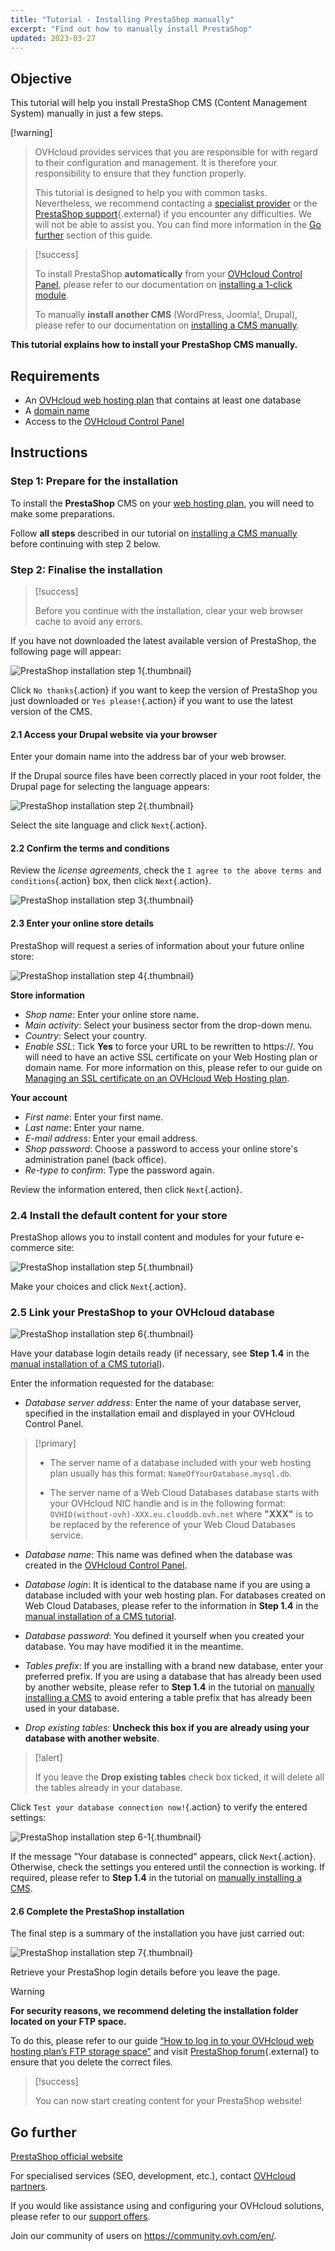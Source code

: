 ```yaml
---
title: "Tutorial - Installing PrestaShop manually"
excerpt: "Find out how to manually install PrestaShop"
updated: 2023-03-27
---
```


## Objective

This tutorial will help you install PrestaShop CMS (Content Management System) manually in just a few steps.

[!warning]
>
> OVHcloud provides services that you are responsible for with regard to their configuration and management. It is therefore your responsibility to ensure that they function properly.
>
> This tutorial is designed to help you with common tasks. Nevertheless, we recommend contacting a [specialist provider](https://partner.ovhcloud.com/en-ca/directory/) or the [PrestaShop support](https://www.prestashop.com/en/support){.external} if you encounter any difficulties. We will not be able to assist you. You can find more information in the [Go further](#go-further) section of this guide.
>

> [!success]
>
> To install PrestaShop **automatically** from your [OVHcloud Control Panel](/links/manager), please refer to our documentation on [installing a 1-click module](/pages/web_cloud/web_hosting/cms_install_1_click_modules).
>
> To manually **install another CMS** (WordPress, Joomla!, Drupal), please refer to our documentation on [installing a CMS manually](/pages/web_cloud/web_hosting/cms_manual_installation).
>

**This tutorial explains how to install your PrestaShop CMS manually.**

## Requirements

- An [OVHcloud web hosting plan](https://www.ovhcloud.com/en-ca/web-hosting/) that contains at least one database
- A [domain name](https://www.ovhcloud.com/en-ca/domains/)
- Access to the [OVHcloud Control Panel](/links/manager)

## Instructions

### Step 1: Prepare for the installation <a name="step1"></a>

To install the **PrestaShop** CMS on your [web hosting plan](https://www.ovhcloud.com/en-ca/web-hosting/), you will need to make some preparations.

Follow **all steps** described in our tutorial on [installing a CMS manually](/pages/web_cloud/web_hosting/cms_manual_installation) before continuing with step 2 below.

### Step 2: Finalise the installation <a name="step2"></a>

> [!success]
>
> Before you continue with the installation, clear your web browser cache to avoid any errors.
>

If you have not downloaded the latest available version of PrestaShop, the following page will appear:

![PrestaShop installation step 1](https://raw.githubusercontent.com/ovh/docs/develop/templates/external-elements/cms/prestashop/install-update-version.png){.thumbnail}

Click `No thanks`{.action} if you want to keep the version of PrestaShop you just downloaded or `Yes please!`{.action} if you want to use the latest version of the CMS.

#### 2.1 Access your Drupal website via your browser

Enter your domain name into the address bar of your web browser.

If the Drupal source files have been correctly placed in your root folder, the Drupal page for selecting the language appears:

![PrestaShop installation step 2](https://raw.githubusercontent.com/ovh/docs/develop/templates/external-elements/cms/prestashop/install-select-language.png){.thumbnail}

Select the site language and click `Next`{.action}.

#### 2.2 Confirm the terms and conditions

Review the *license agreements*, check the `I agree to the above terms and conditions`{.action} box, then click `Next`{.action}.

![PrestaShop installation step 3](https://raw.githubusercontent.com/ovh/docs/develop/templates/external-elements/cms/prestashop/install-licence-agreement-3.png){.thumbnail}

#### 2.3 Enter your online store details

PrestaShop will request a series of information about your future online store:

![PrestaShop installation step 4](https://raw.githubusercontent.com/ovh/docs/develop/templates/external-elements/cms/prestashop/install-store-infos-4.png){.thumbnail}

**Store information**

- *Shop name*: Enter your online store name.
- *Main activity*: Select your business sector from the drop-down menu.
- *Country*: Select your country.
- *Enable SSL*: Tick **Yes** to force your URL to be rewritten to https://. You will need to have an active SSL certificate on your Web Hosting plan or domain name. For more information on this, please refer to our guide on [Managing an SSL certificate on an OVHcloud Web Hosting plan](/pages/web_cloud/web_hosting/ssl_on_webhosting).

**Your account**

- *First name*: Enter your first name.
- *Last name*: Enter your name.
- *E-mail address*: Enter your email address.
- *Shop password*: Choose a password to access your online store's administration panel (back office).
- *Re-type to confirm*: Type the password again.

Review the information entered, then click `Next`{.action}.

### 2.4 Install the default content for your store

PrestaShop allows you to install content and modules for your future e-commerce site:

![PrestaShop installation step 5](https://raw.githubusercontent.com/ovh/docs/develop/templates/external-elements/cms/prestashop/install-store-content-5.png){.thumbnail}

Make your choices and click `Next`{.action}.

### 2.5 Link your PrestaShop to your OVHcloud database

![PrestaShop installation step 6](https://raw.githubusercontent.com/ovh/docs/develop/templates/external-elements/cms/prestashop/install-db-config-6.png){.thumbnail}

Have your database login details ready (if necessary, see **Step 1.4** in the [manual installation of a CMS tutorial](/pages/web_cloud/web_hosting/cms_manual_installation)).

Enter the information requested for the database:

- *Database server address*: Enter the name of your database server, specified in the installation email and displayed in your OVHcloud Control Panel.

> [!primary]
> 
> - The server name of a database included with your web hosting plan usually has this format: `NameOfYourDatabase.mysql.db`.
>
> - The server name of a Web Cloud Databases database starts with your OVHcloud NIC handle and is in the following format: `OVHID(without-ovh)-XXX.eu.clouddb.ovh.net` where **"XXX"** is to be replaced by the reference of your Web Cloud Databases service.
>

- *Database name*: This name was defined when the database was created in the [OVHcloud Control Panel](/links/manager).

- *Database login*: It is identical to the database name if you are using a database included with your web hosting plan. For databases created on Web Cloud Databases, please refer to the information in **Step 1.4** in the [manual installation of a CMS tutorial](/pages/web_cloud/web_hosting/cms_manual_installation).

- *Database password*: You defined it yourself when you created your database. You may have modified it in the meantime.

- *Tables prefix*: If you are installing with a brand new database, enter your preferred prefix. If you are using a database that has already been used by another website, please refer to **Step 1.4** in the tutorial on [manually installing a CMS](/pages/web_cloud/web_hosting/cms_manual_installation) to avoid entering a table prefix that has already been used in your database.

- *Drop existing tables*: **Uncheck this box if you are already using your database with another website**.

>[!alert]
>
> If you leave the **Drop existing tables** check box ticked, it will delete all the tables already in your database.
>

Click `Test your database connection now!`{.action} to verify the entered settings:

![PrestaShop installation step 6-1](https://raw.githubusercontent.com/ovh/docs/develop/templates/external-elements/cms/prestashop/install-db-config-6-1.png){.thumbnail}

If the message "Your database is connected" appears, click `Next`{.action}. Otherwise, check the settings you entered until the connection is working. If required, please refer to **Step 1.4** in the tutorial on [manually installing a CMS](/pages/web_cloud/web_hosting/cms_manual_installation).

#### 2.6 Complete the PrestaShop installation

The final step is a summary of the installation you have just carried out:

![PrestaShop installation step 7](https://raw.githubusercontent.com/ovh/docs/develop/templates/external-elements/cms/prestashop/install-resume-7.png){.thumbnail}

Retrieve your PrestaShop login details before you leave the page.

>[!warning]
>
> **For security reasons, we recommend deleting the installation folder located on your FTP space.**
>
> To do this, please refer to our guide [“How to log in to your OVHcloud web hosting plan’s FTP storage space”](/pages/web_cloud/web_hosting/ftp_connection) and visit [PrestaShop forum](https://www.prestashop.com/forums/){.external} to ensure that you delete the correct files.
>

> [!success]
>
> You can now start creating content for your PrestaShop website!
>

## Go further <a name="go-further"></a>

[PrestaShop official website](https://prestashop.com)

For specialised services (SEO, development, etc.), contact [OVHcloud partners](https://partner.ovhcloud.com/en-ca/directory/).

If you would like assistance using and configuring your OVHcloud solutions, please refer to our [support offers](/links/support).

Join our community of users on <https://community.ovh.com/en/>.